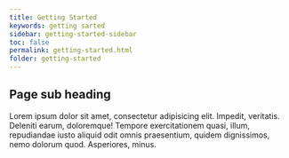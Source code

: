 ```yaml
---
title: Getting Started
keywords: getting sarted
sidebar: getting-started-sidebar
toc: false
permalink: getting-started.html
folder: getting-started
---
```


## Page sub heading 

Lorem ipsum dolor sit amet, consectetur adipisicing elit. Impedit, veritatis. Deleniti earum, doloremque! Tempore exercitationem quasi, illum, repudiandae iusto aliquid odit omnis praesentium, quidem dignissimos, nemo dolorum quod. Asperiores, minus.